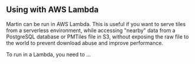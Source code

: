 ## Using with AWS Lambda

Martin can be run in AWS Lambda. This is useful if you want to serve tiles from a serverless environment, while accessing "nearby" data from a PostgreSQL database or PMTiles file in S3, without exposing the raw file to the world to prevent download abuse and improve performance.

To run in a Lambda, you need to ...

